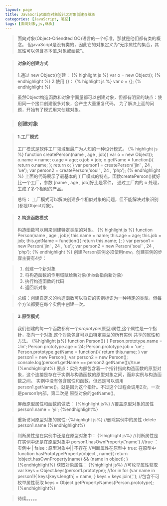 ```yaml
---
layout: page
title: JavaScript面向对象设计之对象创建与继承
categories: [JavaScript, 笔记]
tags: [面向对象,js,继承]
---
```


>面向对象(Object-Oriendted OO)语言的一个标准，那就是他们都有类的概念。
>但javaScript是没有类的，因此它的对象定义为“无序属性的集合，其属性可以包含基本值,对象或函数"。

>#### 对象的创建方式
>1.通过 new Object()创建：
{% highlight js %}
  var o = new Object();
{% endhighlight %}
>2.使用 {}：
{% highlight js %}
  var o = {};
{% endhighlight  %}

>虽然Object构造函数和对象字面量都可以创建对象，但都有明显的缺点：使用同一个接口创建很多对象，会产生大量重复代码。
>为了解决上面的问题，开始有了模式用来创建对象。

>### 创建对象

>#### 1.工厂模式
>工厂模式是软件工厂领域里最广为人知的一种设计模式。
{% highlight js %}
  function createPerson(name , age , job){
    var o = new Object();
    o.name = name;
    o.age = age;
    o.job = job;
    o.getName = function(){
      return o.name;
    };
    return o;
  }
  var person1 = createPerson('jin' , 24 , 'ue');
  var person2 = createPerson('soul' , 24 , 'php');
{% endhighlight %}
>上面的代码展示了最基本的工厂模式的特点。函数createPerson()就好比一个工厂，参数 [name , age , job]好比是零件，
>通过工厂内的 o 处理，生成了多个相似的产品。

>总结： 工厂模式可以解决创建多个相似对象的问题，但不能解决对象识别(都是Object对象)。

>#### 2.构造函数模式
>构造函数可以用来创建特定类型的对象。
{% highlight js %}
  function Person(name , age , job){
    this.name = name;
    this.age = age;
    this.job = job;
    this.getName = function(){
      return this.name;
    };
  }
  var person1 = new Person('jin' , 24 , 'ue');
  var person2 = new Person('soul' , 24 , 'php');
{% endhighlight %}
>创建Person实例必须使用new。创建实例的步骤主要有4步：

>1.   创建一个新对象
>2.   将构造函数的作用域赋给新对象(this会指向新对象)
>3.   执行构造函数的代码
>4.   返回新对象

>总结：创建自定义的构造函数可以将它的实例标识为一种特定的类型。但每个方法都要在每个实例中创建一次。

>#### 3.原型模式
>我们创建的每一个函数都有一个*propotype*(原型)属性,这个属性是一个指针，指向一个对象,这个对象包含可以由特定类型的所有实例
>共享的属性和方法。
{%highlight js%}
  function Person(){
  }
  Person.prototype.name = 'Jin';
  Person.prototype.age = 24;
  Person.prototype.job = 'ue';
  Person.prototype.getName = function(){
  	return this.name;
  }
  var person1 = new Person();
  var person2 = new Person();
  console.log(person1.getName == person2.getName())//true
{%endhighlight%}
>要点：实例内部包含着一个指针指向构造函数的原型对象，这个连接是存在于实例与构造函数的原型对象之间，而非实例与构造函数之间。
>实例中没有包含属性和函数，但还是可以调用person1.getName()。就是因为这个指针。不过这个过程会调用2次，一次是person1内部，第二次是
>原型对象的getName()。

>屏蔽原型属性和函数的做法：
{%highlight js%}
  //覆盖原型对象的属性
  person1.name = 'yi';
{%endhighlight%}

>重新访问原型对象的属性:
{%highlight js%}
  //删除实例中的属性
  delete person1.name
{%endhighlight%}

>判断属性是在实例中还是在原型对象中：
{%highlight js%}
  //判断属性是在实例中还是在原型对象中
  person1.hasOwnProperty('name') //true  ： 实例中  | false : 原型对象中|| 不存在
  //判断属性在原型中  true: 在原型中
  function hasPrototypeProperty(object , name){
    return !object.hasOwnProperty(name) && (name in object);
  }
{%endhighlight%}
>获取对象属性：
{%highlight js%}
 //可枚举属性获取
 var keys = Object.keys(person1.prototype);
 //for in
 for (var name in person1){
   keys[keys.length] = name;
 }
 keys = keys.join(',');
 //包含不可枚举属性获取
 keys = Object.getPropertyNames(Person.prototype);
{%endhighlight%}

>待续。。。。。



























